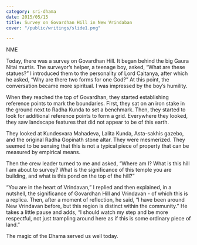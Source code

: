 ```yaml
---
category: sri-dhama
date: 2015/05/15
title: Survey on Govardhan Hill in New Vrindaban
cover: "/public/writings/slide1.png"

---
```

NME

Today, there was a survey on Govardhan Hill. It began behind the big Gaura Nitai murtis. The surveyor’s helper, a teenage boy, asked, “What are these statues?” I introduced them to the personality of Lord Caitanya, after which he asked, “Why are there two forms for one God?” At this point, the conversation became more spiritual. I was impressed by the boy’s humility.

When they reached the top of Govardhan, they started establishing reference points to mark the boundaries. First, they sat on an iron stake in the ground next to Radha Kunda to set a benchmark. Then, they started to look for additional reference points to form a grid. Everywhere they looked, they saw landscape features that did not appear to be of this earth.

They looked at Kundesvara Mahadeva, Lalita Kunda, Asta-sakhis gazebo, and the original Radha Gopinath stone altar. They were mesmerized. They seemed to be sensing that this is not a typical piece of property that can be measured by empirical means.

Then the crew leader turned to me and asked, “Where am I? What is this hill I am about to survey? What is the significance of this temple you are building, and what is this pond on the top of the hill?”

“You are in the heart of Vrindavan,” I replied and then explained, in a nutshell, the significance of Govardhan Hill and Vrindavan - of which this is a replica. Then, after a moment of reflection, he said, “I have been around New Vrindavan before, but this region is distinct within the community.” He takes a little pause and adds, “I should watch my step and be more respectful, not just trampling around here as if this is some ordinary piece of land.”

The magic of the Dhama served us well today.